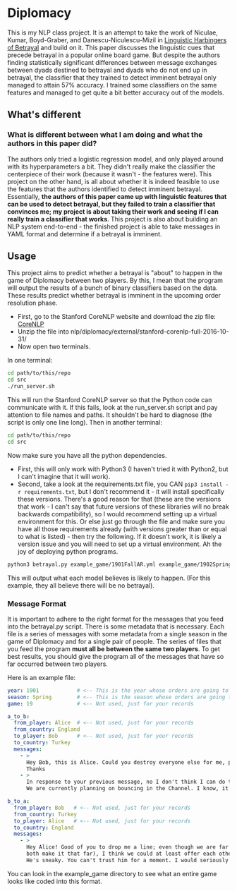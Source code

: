 # Diplomacy

This is my NLP class project. It is an attempt to take the work of Niculae, Kumar, Boyd-Graber, and Danescu-Niculescu-Mizil in
[Linguistic Harbingers of Betrayal](https://vene.ro/betrayal/) and build on it. This paper discusses the linguistic cues that precede betrayal in a popular
online board game. But despite the authors finding statistically significant differences between message exchanges between dyads destined to betrayal
and dyads who do not end up in betrayal, the classifier that they trained to detect imminent betrayal only managed to attain 57% accuracy. I trained some classifiers on
the same features and managed to get quite a bit better accuracy out of the models.

## What's different

### What is different between what I am doing and what the authors in this paper did?

The authors only tried a logistic regression model, and only played around with its hyperparameters a bit. They didn't really make the classifier the centerpiece of their
work (because it wasn't - the features were). This project on the other hand, is all about whether it is indeed feasible to use the features that the authors identified
to detect imminent betrayal. Essentially, <b>the authors of this paper came up with linguistic features that can be used to detect betrayal, but they failed to train
a classifier that convinces me; my project is about taking their work and seeing if I can really train a classifier that works</b>. This project is also about building
an NLP system end-to-end - the finished project is able to take messages in YAML format and determine if a betrayal is imminent.

## Usage

This project aims to predict whether a betrayal is "about" to happen in the game of Diplomacy between two players. By this, I mean that the program will output the results of
a bunch of binary classifiers based on the data. These results predict whether betrayal is imminent in the upcoming order resolution phase.

- First, go to the Stanford CoreNLP website and download the zip file: [CoreNLP](https://stanfordnlp.github.io/CoreNLP/corenlp-server.html)
- Unzip the file into nlp/diplomacy/external/stanford-corenlp-full-2016-10-31/
- Now open two terminals.

In one terminal:
```bash
cd path/to/this/repo
cd src
./run_server.sh
```
This will run the Stanford CoreNLP server so that the Python code can communicate with it. If this fails, look at the run_server.sh script and pay attention to file names and paths. It shouldn't be hard to diagnose (the script is only one line long).
Then in another terminal:
```bash
cd path/to/this/repo
cd src
```
Now make sure you have all the python dependencies.
- First, this will only work with Python3 (I haven't tried it with Python2, but I can't imagine that it will work).
- Second, take a look at the requirements.txt file, you CAN `pip3 install -r requirements.txt`, but I don't recommend it - it will install specifically these versions.
There's a good reason for that (these are the versions that work - I can't say that future versions of these libraries will no break backwards compatibility), so I would
recommend setting up a virtual environment for this. Or else just go through the file and make sure you have all those requirements already (with versions greater than or equal to what
is listed) - then try the following. If it doesn't work, it is likely a version issue and you will need to set up a virtual environment. Ah the joy of deploying python programs.

```bash
python3 betrayal.py example_game/1901FallAR.yml example_game/1902SpringAR.yml example_game/1902FallAR.yml
```

This will output what each model believes is likely to happen. (For this example, they all believe there will be no betrayal).

### Message Format

It is important to adhere to the right format for the messages that you feed into the betrayal.py script. There is some metadata that is necessary.
Each file is a series of messages with some metadata from a single season in the game of Diplomacy and for a single pair of people. The series of files that
you feed the program <b>must all be between the same two players</b>. To get best results, you should give the program all of the messages that have so far
occurred between two players.

Here is an example file:

```yaml
year: 1901            # <-- This is the year whose orders are going to be resolved after these messages
season: Spring        # <-- This is the season whose orders are going to be resolved after these messages
game: 19              # <-- Not used, just for your records

a_to_b:
  from_player: Alice  # <-- Not used, just for your records
  from_country: England
  to_player: Bob      # <-- Not used, just for your records
  to_country: Turkey
  messages:
    - >
      Hey Bob, this is Alice. Could you destroy everyone else for me, please?
      Thanks
    - >
      In response to your previous message, no I don't think I can do that - I think France might be upset if I were to take Brest from him.
      We are currently planning on bouncing in the Channel. I know, it is a waste of a move, but otherwise he is just going to go for it.

b_to_a:
  from_player: Bob   # <-- Not used, just for your records
  from_country: Turkey
  to_player: Alice   # <-- Not used, just for your records
  to_country: England
  messages:
    - >
      Hey Alice! Good of you to drop me a line; even though we are far away and unlikely to interact directly until towards the end (assuming we
      both make it that far), I think we could at least offer each other advice. Whadya say? So to start off, I'll give you some advice: go get France!
      He's sneaky. You can't trust him for a moment. I would seriously consider setting up a convoy to his heartland or at least a stab towards Brest.
```

You can look in the example_game directory to see what an entire game looks like coded into this format.



